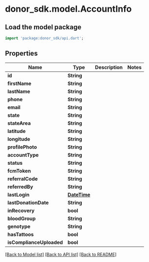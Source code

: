 # donor_sdk.model.AccountInfo

## Load the model package
```dart
import 'package:donor_sdk/api.dart';
```

## Properties
Name | Type | Description | Notes
------------ | ------------- | ------------- | -------------
**id** | **String** |  | 
**firstName** | **String** |  | 
**lastName** | **String** |  | 
**phone** | **String** |  | 
**email** | **String** |  | 
**state** | **String** |  | 
**stateArea** | **String** |  | 
**latitude** | **String** |  | 
**longitude** | **String** |  | 
**profilePhoto** | **String** |  | 
**accountType** | **String** |  | 
**status** | **String** |  | 
**fcmToken** | **String** |  | 
**referralCode** | **String** |  | 
**referredBy** | **String** |  | 
**lastLogin** | [**DateTime**](DateTime.md) |  | 
**lastDonationDate** | **String** |  | 
**inRecovery** | **bool** |  | 
**bloodGroup** | **String** |  | 
**genotype** | **String** |  | 
**hasTattoos** | **bool** |  | 
**isComplianceUploaded** | **bool** |  | 

[[Back to Model list]](../README.md#documentation-for-models) [[Back to API list]](../README.md#documentation-for-api-endpoints) [[Back to README]](../README.md)



